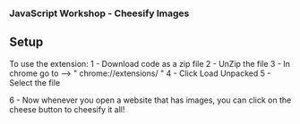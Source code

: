 ### JavaScript Workshop - Cheesify Images


## Setup
To use the extension:
1 - Download code as a zip file
2 - UnZip the file
3 - In chrome go to --> " chrome://extensions/ "
4 - Click Load Unpacked
5 - Select the file

6 - Now whenever you open a website that has images, you can click on the cheese button to cheesify it all!
